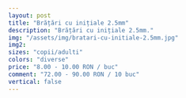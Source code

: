 ```yaml
---
layout: post
title: "Brățări cu inițiale 2.5mm"
description: "Brățări cu inițiale 2.5mm."
img: "/assets/img/bratari-cu-initiale-2.5mm.jpg"
img2: 
sizes: "copii/adulti"
colors: "diverse"
price: "8.00 - 10.00 RON / buc"
comment: "72.00 - 90.00 RON / 10 buc"
vertical: false
---
```

